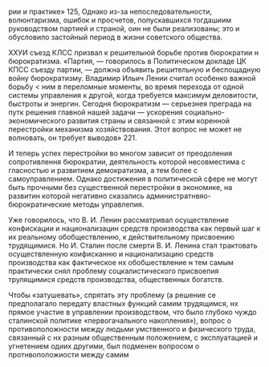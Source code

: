 рии и практике» 125, Однако из-за непоследовательности, волюнтаризма, ошибок и просчетов, попускавшихся тогдашиим руководством партией и страной, оин не были реализованы; это и обусловило застойный период в жизни советского общества.

ХХУИ съезд КЛСС призвал к решителыюй борьбе против бюрократии н бюрократизма. «Партия, — говорилось в Политическом докладе ЦК КПСС съезду партии, — должна объявить решительную и беспощадную войну бюрократизму. Владимир Ильич Лении считал особенко важной борьбу < ним в переломные моменты, во время перехода от одной системы управления к другой, когда требуется максимум деловитости, быстроты и энергин. Сегодня бюрократизм — серьезнея преграда на путк решения главной нашей задачи — ускорения социально-экономического развития страны и связанной с этим коренной перестройки механизма хозяйствования. Этот вопрос не может не волновать, он требует выводов» 221.

И теперь успех перестройки во многом зависит от преодоления сопротивлення бюрократии, деятельность которой несовместима с гласностью и развитием демократизма, а тем более с самоуправлением. Однако достижения в политической сфере не могут быть прочными без существенной перестройки в экономике, на развитин которой негативно сказались администратнвяо-бюрократические методы управлепия.

Уже говорилось, что В. И. Ленин рассматривал осуществление конфискации и национализацин средств производства как первый шаг к их реальному обобществлению, к действительному присвоению трудящимися. Но И. Сталин после смерти В. И. Ленина стал трактовать осуществленную коифисканню и национализацию средств производства как фактическое нх обобшествление н тем самым практически снял проблему соцкалистического присвоепия трулящимися средств производства, общественных богатств.

Чтобы «затушевать», спрятать эту проблему (а решение се предполагало передату властных функций самим трудящимся, нх прямое участие в управлении производством, что было глубоко чуждо сталинской политике «первогачального накопления»), вопрос о противоположности между людьми умственного и физического труда, связанный с нх разным общественным положением, с эксплуатацией и угнетением одиих другими, был подменен вопросом о протнвоположиости между самим
